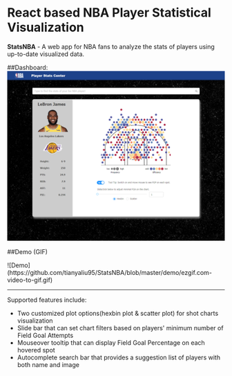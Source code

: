 # React based NBA Player Statistical Visualization
<b>StatsNBA</b> - A web app for NBA fans to analyze the stats of players using up-to-date visualized data.

##Dashboard:
<img src="https://github.com/tianyaliu95/StatsNBA/blob/master/demo/demo1.png" alt="demo">

##Demo (GIF)
<div>
![Demo](https://github.com/tianyaliu95/StatsNBA/blob/master/demo/ezgif.com-video-to-gif.gif)
<div />
<hr />
Supported features include:
<ul>
	<li>Two customized plot options(hexbin plot & scatter plot) for shot charts visualization</li>
	<li>Slide bar that can set chart filters based on players' minimum number of Field Goal Attempts</li>
	<li>Mouseover tooltip that can display Field Goal Percentage on each hovered spot</li>
	<li>Autocomplete search bar that provides a suggestion list of players with both name and image</li>
</ul>
